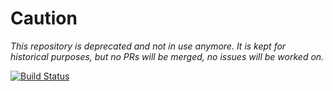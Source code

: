 # Caution

*This repository is deprecated and not in use anymore. It is kept for historical purposes, but no PRs will be merged, no issues will be worked on.*

[![Build Status](https://travis-ci.org/Graylog2/jersey-netty.svg?branch=master)](https://travis-ci.org/Graylog2/jersey-netty)
